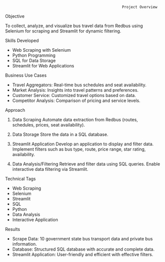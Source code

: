                                                          Project Overview

Objective

To collect, analyze, and visualize bus travel data from Redbus using Selenium for scraping and Streamlit for dynamic filtering.

Skills Developed
- Web Scraping with Selenium
- Python Programming
- SQL for Data Storage
- Streamlit for Web Applications

Business Use Cases
- Travel Aggregators: Real-time bus schedules and seat availability.
- Market Analysis: Insights into travel patterns and preferences.
- Customer Service: Customized travel options based on data.
- Competitor Analysis: Comparison of pricing and service levels.

Approach

1. Data Scraping
   Automate data extraction from Redbus (routes, schedules, prices, seat availability).

2. Data Storage
   Store the data in a SQL database.

3. Streamlit Application
   Develop an application to display and filter data.
   Implement filters such as bus type, route, price range, star rating, availability.

4. Data Analysis/Filtering
   Retrieve and filter data using SQL queries.
   Enable interactive data filtering via Streamlit.


Technical Tags
- Web Scraping
- Selenium
- Streamlit
- SQL
- Python
- Data Analysis
- Interactive Application


Results
- Scrape Data: 10 government state bus transport data and private bus information.
- Database: Structured SQL database with accurate and complete data.
- Streamlit Application: User-friendly and efficient with effective filters.


